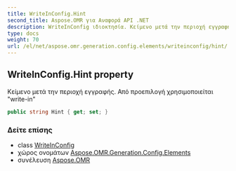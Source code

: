 ```yaml
---
title: WriteInConfig.Hint
second_title: Aspose.OMR για Αναφορά API .NET
description: WriteInConfig ιδιοκτησία. Κείμενο μετά την περιοχή εγγραφής. Από προεπιλογή χρησιμοποιείται writein
type: docs
weight: 70
url: /el/net/aspose.omr.generation.config.elements/writeinconfig/hint/
---
```

## WriteInConfig.Hint property

Κείμενο μετά την περιοχή εγγραφής. Από προεπιλογή χρησιμοποιείται "write-in"

```csharp
public string Hint { get; set; }
```

### Δείτε επίσης

* class [WriteInConfig](../)
* χώρος ονομάτων [Aspose.OMR.Generation.Config.Elements](../../writeinconfig/)
* συνέλευση [Aspose.OMR](../../../)


